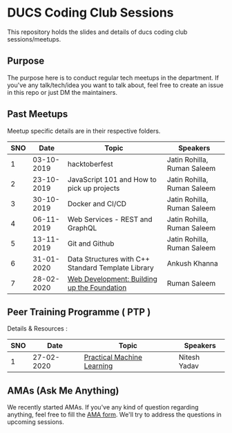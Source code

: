 # DUCS Coding Club Sessions

This repository holds the slides and details of ducs coding club sessions/meetups.

## Purpose

The purpose here is to conduct regular tech meetups in the department. If you've any talk/tech/idea you want to talk about, feel free to create an issue in this repo or just DM the maintainers.

## Past Meetups

Meetup specific details are in their respective folders.

| SNO | Date       | Topic                                              | Speakers                    |
| --- | ---------- | -------------------------------------------------- | --------------------------- |
| 1   | 03-10-2019 | hacktoberfest                                      | Jatin Rohilla, Ruman Saleem |
| 2   | 23-10-2019 | JavaScript 101 and How to pick up projects         | Jatin Rohilla, Ruman Saleem |
| 3   | 30-10-2019 | Docker and CI/CD                                   | Jatin Rohilla, Ruman Saleem |
| 4   | 06-11-2019 | Web Services - REST and GraphQL                    | Jatin Rohilla, Ruman Saleem |
| 5   | 13-11-2019 | Git and Github                                     | Jatin Rohilla, Ruman Saleem |
| 6   | 31-01-2020 | Data Structures with C++ Standard Template Library | Ankush Khanna               |
| 7   | 28-02-2020 | [Web Development: Building up the Foundation](./20200228-web-development-foundation.md)        | Ruman Saleem                |



## Peer Training Programme ( PTP )
Details & Resources :


| SNO | Date       | Topic                                              | Speakers                    |
| --- | ---------- | -------------------------------------------------- | --------------------------- |
| 1   | 27-02-2020 | [Practical Machine Learning](https://drive.google.com/open?id=1Zc5Dl1y2py1-sN84l-qwUO66iePFtEfD)                         | Nitesh Yadav                |

## AMAs (Ask Me Anything)

We recently started AMAs. If you've any kind of question regarding anything, feel free to fill the [AMA form](https://bit.ly/ducs-ama). We'll try to address the questions in upcoming sessions.
